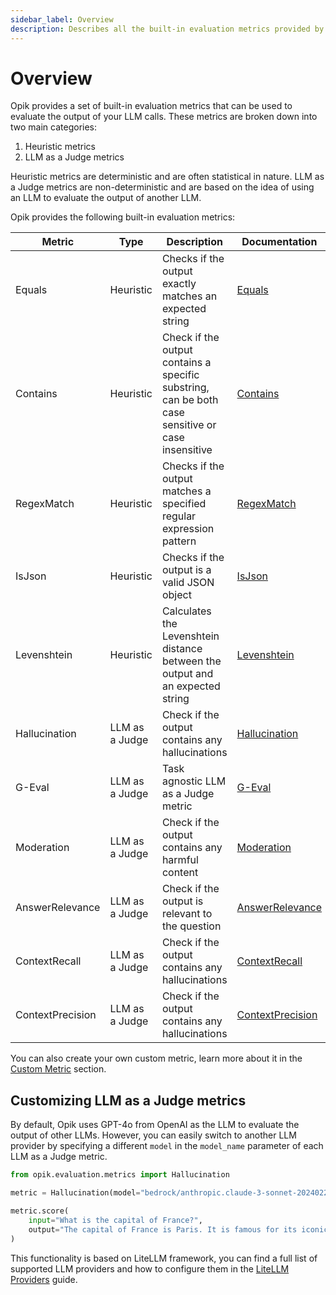 ```yaml
---
sidebar_label: Overview
description: Describes all the built-in evaluation metrics provided by Opik
---
```


# Overview

Opik provides a set of built-in evaluation metrics that can be used to evaluate the output of your LLM calls. These metrics are broken down into two main categories:

1. Heuristic metrics
2. LLM as a Judge metrics

Heuristic metrics are deterministic and are often statistical in nature. LLM as a Judge metrics are non-deterministic and are based on the idea of using an LLM to evaluate the output of another LLM.

Opik provides the following built-in evaluation metrics:

| Metric           | Type           | Description                                                                                       | Documentation                                                            |
| ---------------- | -------------- | ------------------------------------------------------------------------------------------------- | ------------------------------------------------------------------------ |
| Equals           | Heuristic      | Checks if the output exactly matches an expected string                                           | [Equals](/evaluation/metrics/heuristic_metrics.md#equals)                |
| Contains         | Heuristic      | Check if the output contains a specific substring, can be both case sensitive or case insensitive | [Contains](/evaluation/metrics/heuristic_metrics.md#contains)            |
| RegexMatch       | Heuristic      | Checks if the output matches a specified regular expression pattern                               | [RegexMatch](/evaluation/metrics/heuristic_metrics.md#regexmatch)        |
| IsJson           | Heuristic      | Checks if the output is a valid JSON object                                                       | [IsJson](/evaluation/metrics/heuristic_metrics.md#isjson)                |
| Levenshtein      | Heuristic      | Calculates the Levenshtein distance between the output and an expected string                     | [Levenshtein](/evaluation/metrics/heuristic_metrics.md#levenshteinratio) |
| Hallucination    | LLM as a Judge | Check if the output contains any hallucinations                                                   | [Hallucination](/evaluation/metrics/hallucination.md)                    |
| G-Eval           | LLM as a Judge | Task agnostic LLM as a Judge metric                                                               | [G-Eval](/evaluation/metrics/g_eval.md)                                  |
| Moderation       | LLM as a Judge | Check if the output contains any harmful content                                                  | [Moderation](/evaluation/metrics/moderation.md)                          |
| AnswerRelevance  | LLM as a Judge | Check if the output is relevant to the question                                                   | [AnswerRelevance](/evaluation/metrics/answer_relevance.md)               |
| ContextRecall    | LLM as a Judge | Check if the output contains any hallucinations                                                   | [ContextRecall](/evaluation/metrics/context_recall.md)                   |
| ContextPrecision | LLM as a Judge | Check if the output contains any hallucinations                                                   | [ContextPrecision](/evaluation/metrics/context_precision.md)             |

You can also create your own custom metric, learn more about it in the [Custom Metric](/evaluation/metrics/custom_metric.md) section.

## Customizing LLM as a Judge metrics

By default, Opik uses GPT-4o from OpenAI as the LLM to evaluate the output of other LLMs. However, you can easily switch to another LLM provider by specifying a different `model` in the `model_name` parameter of each LLM as a Judge metric.

```python pytest_codeblocks_skip=true
from opik.evaluation.metrics import Hallucination

metric = Hallucination(model="bedrock/anthropic.claude-3-sonnet-20240229-v1:0")

metric.score(
    input="What is the capital of France?",
    output="The capital of France is Paris. It is famous for its iconic Eiffel Tower and rich cultural heritage.",
)
```

This functionality is based on LiteLLM framework, you can find a full list of supported LLM providers and how to configure them in the [LiteLLM Providers](https://docs.litellm.ai/docs/providers) guide.

